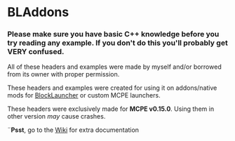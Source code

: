 # BLAddons
### Please make sure you have basic C++ knowledge before you try reading any example. If you don't do this you'll probably get VERY confused.
All of these headers and examples were made by myself and/or borrowed from its owner with proper permission.

These headers and examples were created for using it on addons/native mods for <a href="http://www.github.com/zhuowei/MCPELauncher">BlockLauncher</a> or custom MCPE launchers.

These headers were exclusively made for **MCPE v0.15.0**. Using them in other version *may* cause crashes.

¨**Psst**, go to the <a href="https://github.com/jose-vm/BLAddons/wiki">Wiki</a> for extra documentation
